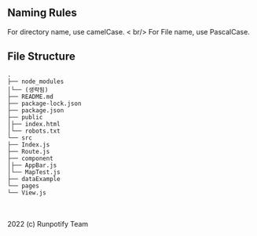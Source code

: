 ## Naming Rules
For directory name, use camelCase. < br/>
For File name, use PascalCase. <br />

## File Structure
```
.
├── node_modules 
│└── (생략됨) 
├── README.md 
├── package-lock.json 
├── package.json 
├── public 
│├── index.html 
│└── robots.txt 
└── src 
├── Index.js 
├── Route.js 
├── component 
│├── AppBar.js 
│└── MapTest.js 
├── dataExample 
└── pages 
└── View.js 
```
<br /><br />
2022 (c) Runpotify Team
